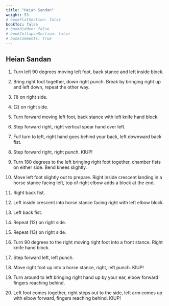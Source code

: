 ```yaml
---
title: "Heian Sandan"
weight: 53
# bookFlatSection: false
bookToc: false
# bookHidden: false
# bookCollapseSection: false
# bookComments: true
---
```

## Heian Sandan
1.  Turn left 90 degrees moving left foot, back stance and left
    inside block. 
    
2.  Bring right foot together, down right punch. Break by 
    bringing right up and left down, repeat the other way.
    
3.  (1) on right side.

4.  (2) on right side.

5.  Turn forward moving left foot, back stance with 
    left knife hand block.
    
6.  Step forward right, right vertical spear hand
    over left.
    
7.  Full turn to left, right hand goes behind your back,
    left downward back fist.
    
8.  Step forward right, right punch. KIUP!

9.  Turn 180 degrees to the left bringing right foot 
    together, chamber fists on either side. Bend knees
    slightly.
    
10. Move left foot slightly out to prepare. Right inside crescent
    landing in a horse stance facing left, top of right
    elbow adds a block at the end.
    
11. Right back fist.
    
12. Left inside crescent into horse stance facing right
    with left elbow block.

13. Left back fist.
  
14. Repeat (12) on right side.

15. Repeat (13) on right side.

16. Turn 90 degrees to the right moving right foot
    into a front stance.  Right knife hand block.
    
17. Step forward left, left punch.

18. Move right foot up into a horse stance, right, left
    punch. KIUP!
    
19. Turn around to left bringing right hand up by your
    ear, elbow forward fingers reaching behind.
    
20. Left foot comes together, right steps out to the side,
    left arm comes up with elbow forward, fingers reaching
    behind. KIUP! 
